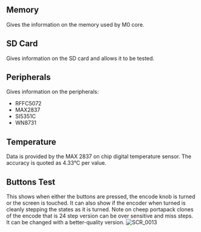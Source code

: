 ## Memory 
Gives the information on the memory used by  M0  core.
## SD Card 
Gives information on the SD card and allows it to be tested.
## Peripherals
Gives information on the peripherals:
* RFFC5072
* MAX2837
* SI5351C
* WN8731
## Temperature 
Data is provided by the MAX 2837 on chip digital temperature sensor. The accuracy is quoted as 4.33°C per value.
## Buttons Test
This shows when either the buttons are pressed, the encode knob is turned or the screen is touched. It can also show if the encoder when turned is cleanly stepping the states as it is turned. Note on cheep portapack clones of the encode that is 24 step version can be over sensitive and miss steps. It can be changed with a better-quality version.
![SCR_0013](https://github.com/eried/portapack-mayhem/assets/125336/1415257f-e322-428c-801d-71977603640e)
